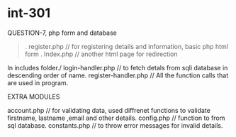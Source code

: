 # int-301
QUESTION-7, php form and database

>. register.php // for registering details and information, basic php html form
>. Index.php // another html page for redirection

In includes folder./
  login-handler.php // to fetch detals from sqli database in descending order of name.
  register-handler.php // All the function calls that are  used in program.
  
EXTRA MODULES 

  account.php // for validating data, used diffrenet functions to validate firstname, lastname ,email and other details.
  config.php // function to from sql database.
  constants.php // to throw error messages for invalid details.
  
  
  

